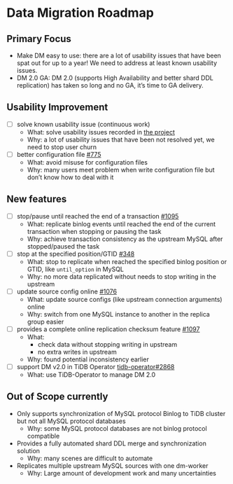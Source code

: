 # Data Migration Roadmap

## Primary Focus

- Make DM easy to use: there are a lot of usability issues that have been spat out for up to a year! We need to address at least known usability issues.
- DM 2.0 GA: DM 2.0 (supports High Availability and better shard DDL replication) has taken so long and no GA, it’s time to GA delivery.

## Usability Improvement

- [ ] solve known usability issue (continuous work)
  - What: solve usability issues recorded in [the project](https://github.com/pingcap/dm/projects/3)
  - Why: a lot of usability issues that have been not resolved yet, we need to stop user churn
- [ ] better configuration file [#775](https://github.com/pingcap/dm/issues/775)
  - What: avoid misuse for configuration files
  - Why: many users meet problem when write configuration file but don’t know how to deal with it

## New features

- [ ] stop/pause until reached the end of a transaction [#1095](https://github.com/pingcap/dm/issues/1095)
  - What: replicate binlog events until reached the end of the current transaction when stopping or pausing the task
  - Why: achieve transaction consistency as the upstream MySQL after stopped/paused the task
- [ ] stop at the specified position/GTID [#348](https://github.com/pingcap/dm/issues/348)
  - What: stop to replicate when reached the specified binlog position or GTID, like `until_option` in MySQL
  - Why: no more data replicated without needs to stop writing in the upstream
- [ ] update source config online [#1076](https://github.com/pingcap/dm/issues/1076)
  - What: update source configs (like upstream connection arguments) online
  - Why: switch from one MySQL instance to another in the replica group easier
- [ ] provides a complete online replication checksum feature [#1097](https://github.com/pingcap/dm/issues/1097)
  - What:
    - check data without stopping writing in upstream
    - no extra writes in upstream
  - Why: found potential inconsistency earlier
- [ ] support DM v2.0 in TiDB Operator [tidb-operator#2868](https://github.com/pingcap/tidb-operator/issues/2868)
  - What: use TiDB-Operator to manage DM 2.0

## Out of Scope currently

- Only supports synchronization of MySQL protocol Binlog to TiDB cluster but not all MySQL protocol databases
  - Why: some MySQL protocol databases are not binlog protocol compatible
- Provides a fully automated shard DDL merge and synchronization solution
  - Why: many scenes are difficult to automate
- Replicates multiple upstream MySQL sources with one dm-worker
  - Why: Large amount of development work and many uncertainties
